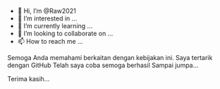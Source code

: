 - 👋 Hi, I’m @Raw2021
- 👀 I’m interested in ...
- 🌱 I’m currently learning ...
- 💞️ I’m looking to collaborate on ...
- 📫 How to reach me ...

<!---
Raw2021/Raw2021 is a ✨ special ✨ repository because its `README.md` (this file) appears on your GitHub profile.
You can click the Preview link to take a look at your changes.
--->
Semoga Anda memahami berkaitan dengan kebijakan ini.
Saya tertarik dengan GitHub
Telah saya coba semoga berhasil
Sampai jumpa...
<!---
Raw2021/Raw2021 is a 👍 special 👍 repository because its 'README.md' (thiis file) appears on your GitHub profile. You can click the Preview link to take a look at your changes
.
--->
Terima kasih...
